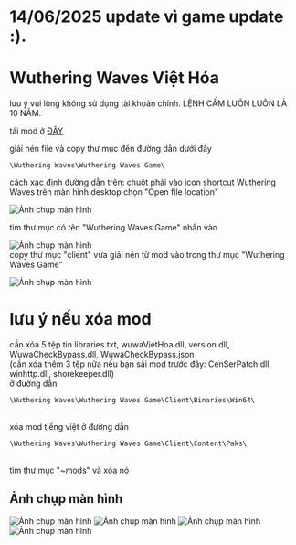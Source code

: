 # 14/06/2025 update vì game update :).
# Wuthering Waves Việt Hóa 
lưu ý vui lòng không sử dụng tài khoản chính.
LỆNH CẤM LUÔN LUÔN LÀ 10 NĂM.

tải mod ở [ĐÂY](https://github.com/Lai-Hoang/wuwa-viet-hoa/releases/latest)

giải nén file và copy thư mục đến đường dẫn dưới đây
```console
\Wuthering Waves\Wuthering Waves Game\
```
cách xác định đường dẫn trên:
chuột phải vào icon shortcut Wuthering Waves trên
màn hình desktop chọn "Open file location"
<br>

![Ảnh chụp màn hình](https://imgur.com/rA4D1Fp.png)
<br>

tìm thư mục có tên "Wuthering Waves Game" nhấn vào
<br>

![Ảnh chụp màn hình](https://imgur.com/RiJpLdB.png)
<br>
copy thư mục "client" vừa giải nén từ mod vào trong thư mục "Wuthering Waves Game"
<br>

![Ảnh chụp màn hình](https://imgur.com/idrxQOm.png)
<br>

# lưu ý nếu xóa mod
cần xóa 5 tệp tin libraries.txt, wuwaVietHoa.dll, version.dll, WuwaCheckBypass.dll, WuwaCheckBypass.json
<br>
(cần xóa thêm 3 tệp nữa nếu bạn sài mod trước đây: CenSerPatch.dll, winhttp.dll, shorekeeper.dll)
<br>
ở đường dẫn
```console
\Wuthering Waves\Wuthering Waves Game\Client\Binaries\Win64\
```
<br>
xóa mod tiếng việt ở đường dẫn

```console
\Wuthering Waves\Wuthering Waves Game\Client\Content\Paks\
```
<br>
tìm thư mục "~mods" và xóa nó

## Ảnh chụp màn hình
![Ảnh chụp màn hình](https://i.imgur.com/oLXjeE9.png)
![Ảnh chụp màn hình](https://i.imgur.com/o0GN3Nr.png)
![Ảnh chụp màn hình](https://i.imgur.com/zpMWNVW.png)
![Ảnh chụp màn hình](https://i.imgur.com/SSr5TyW.png)
